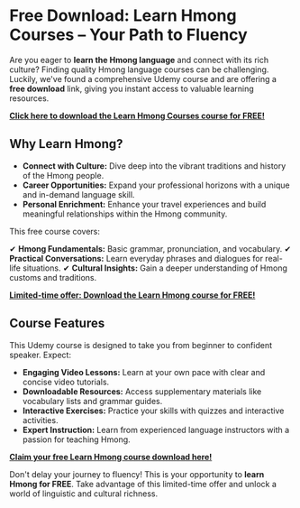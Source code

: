# Free Download: Learn Hmong Courses – Your Path to Fluency

Are you eager to **learn the Hmong language** and connect with its rich culture? Finding quality Hmong language courses can be challenging. Luckily, we've found a comprehensive Udemy course and are offering a **free download** link, giving you instant access to valuable learning resources.

[**Click here to download the Learn Hmong Courses course for FREE!**](https://udemywork.com/learn-hmong-courses)

## Why Learn Hmong?

*   **Connect with Culture:** Dive deep into the vibrant traditions and history of the Hmong people.
*   **Career Opportunities:** Expand your professional horizons with a unique and in-demand language skill.
*   **Personal Enrichment:** Enhance your travel experiences and build meaningful relationships within the Hmong community.

This free course covers:

✔ **Hmong Fundamentals:** Basic grammar, pronunciation, and vocabulary.
✔ **Practical Conversations:** Learn everyday phrases and dialogues for real-life situations.
✔ **Cultural Insights:** Gain a deeper understanding of Hmong customs and traditions.

[**Limited-time offer: Download the Learn Hmong course for FREE!**](https://udemywork.com/learn-hmong-courses)

## Course Features

This Udemy course is designed to take you from beginner to confident speaker. Expect:

*   **Engaging Video Lessons:** Learn at your own pace with clear and concise video tutorials.
*   **Downloadable Resources:** Access supplementary materials like vocabulary lists and grammar guides.
*   **Interactive Exercises:** Practice your skills with quizzes and interactive activities.
*   **Expert Instruction:** Learn from experienced language instructors with a passion for teaching Hmong.

[**Claim your free Learn Hmong course download here!**](https://udemywork.com/learn-hmong-courses)

Don't delay your journey to fluency! This is your opportunity to **learn Hmong for FREE**. Take advantage of this limited-time offer and unlock a world of linguistic and cultural richness.
